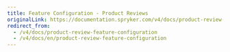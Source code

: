 ```yaml
---
title: Feature Configuration - Product Reviews
originalLink: https://documentation.spryker.com/v4/docs/product-review-feature-configuration
redirect_from:
  - /v4/docs/product-review-feature-configuration
  - /v4/docs/en/product-review-feature-configuration
---
```



